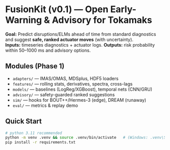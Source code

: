 # FusionKit (v0.1) — Open Early-Warning & Advisory for Tokamaks

**Goal:** Predict disruptions/ELMs ahead of time from standard diagnostics and suggest **safe, ranked actuator moves** (with uncertainty).  
**Inputs:** timeseries diagnostics + actuator logs. **Outputs:** risk probability within 50–1000 ms and advisory options.

## Modules (Phase 1)
- `adapters/` — IMAS/OMAS, MDSplus, HDF5 loaders
- `features/` — rolling stats, derivatives, spectra, cross-lags
- `models/` — baselines (LogReg/XGBoost), temporal nets (CNN/GRU)
- `advisory/` — safety-guarded ranked suggestions
- `sim/` — hooks for BOUT++/Hermes-3 (edge), DREAM (runaway)
- `eval/` — metrics & replay demo

## Quick Start
```bash
# python 3.11 recommended
python -m venv .venv && source .venv/bin/activate   # (Windows: .venv\Scripts\activate)
pip install -r requirements.txt
